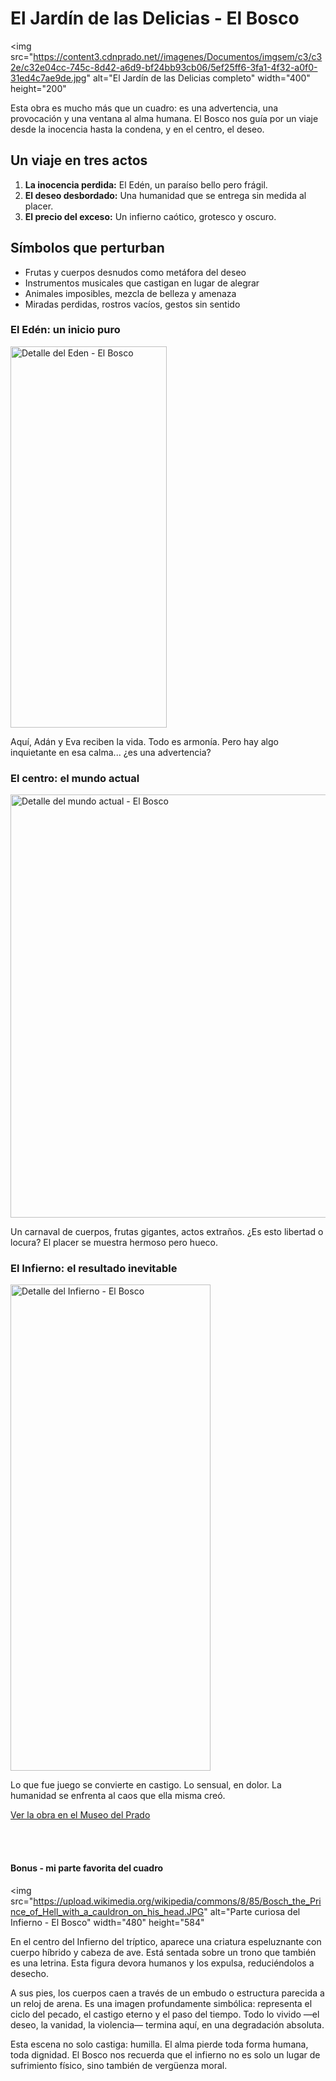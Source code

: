 <html lang="es">
<head>
  <meta charset="UTF-8">
  <title>El Jardín de las Delicias - Reflexión</title>
</head>
<body>

  <h1>El Jardín de las Delicias - El Bosco</h1>

  <img 
    src="https://content3.cdnprado.net//imagenes/Documentos/imgsem/c3/c32e/c32e04cc-745c-8d42-a6d9-bf24bb93cb06/5ef25ff6-3fa1-4f32-a0f0-31ed4c7ae9de.jpg" 
    alt="El Jardín de las Delicias completo" 
    width="400" height="200"
  >

  <p>
    Esta obra es mucho más que un cuadro: es una advertencia, una provocación y una ventana al alma humana. El Bosco nos guía por un viaje desde la inocencia hasta la condena, y en el centro, el deseo.
  </p>

  <h2>Un viaje en tres actos</h2>

  <ol>
    <li><strong>La inocencia perdida:</strong> El Edén, un paraíso bello pero frágil.</li>
    <li><strong>El deseo desbordado:</strong> Una humanidad que se entrega sin medida al placer.</li>
    <li><strong>El precio del exceso:</strong> Un infierno caótico, grotesco y oscuro.</li>
  </ol>

  <h2>Símbolos que perturban</h2>

  <ul>
    <li>Frutas y cuerpos desnudos como metáfora del deseo</li>
    <li>Instrumentos musicales que castigan en lugar de alegrar</li>
    <li>Animales imposibles, mezcla de belleza y amenaza</li>
    <li>Miradas perdidas, rostros vacíos, gestos sin sentido</li>
  </ul>

  <h3>El Edén: un inicio puro</h3>
   <img 
    src="https://upload.wikimedia.org/wikipedia/commons/thumb/f/f7/Hieronymus_Bosch_-_The_Garden_of_Earthly_Delights_-_The_Earthly_Paradise_%28Garden_of_Eden%29.jpg/250px-Hieronymus_Bosch_-_The_Garden_of_Earthly_Delights_-_The_Earthly_Paradise_%28Garden_of_Eden%29.jpg" 
    alt="Detalle del Eden - El Bosco" 
    width="250" height="610"
	>
  <p>
    Aquí, Adán y Eva reciben la vida. Todo es armonía. Pero hay algo inquietante en esa calma... ¿es una advertencia?
  </p>

  <h3>El centro: el mundo actual</h3>
    <img 
    src="https://cdn.culturagenial.com/es/imagenes/final-panel-central-cke.jpg?class=article" 
    alt="Detalle del mundo actual - El Bosco" 
    width="630" height="677"
	>
  <p>
    Un carnaval de cuerpos, frutas gigantes, actos extraños. ¿Es esto libertad o locura? El placer se muestra hermoso pero hueco.
  </p>

  <h3>El Infierno: el resultado inevitable</h3>
     <img 
    src="https://upload.wikimedia.org/wikipedia/commons/thumb/1/17/Hieronymus_Bosch_-_The_Garden_of_Earthly_Delights_-_Hell.jpg/320px-Hieronymus_Bosch_-_The_Garden_of_Earthly_Delights_-_Hell.jpg" 
    alt="Detalle del Infierno - El Bosco" 
    width="320" height="778"
	>
  <p>
    Lo que fue juego se convierte en castigo. Lo sensual, en dolor. La humanidad se enfrenta al caos que ella misma creó.
  </p>

  <a href="https://www.museodelprado.es/coleccion/obra-de-arte/triptico-del-jardin-de-las-delicias/02388242-6d6a-4e9e-a992-e1311eab3609" 
     target="_blank" 
     title="El Jardín de las Delicias en el Prado">
     Ver la obra en el Museo del Prado
  </a>

  <br><br>

<h4> Bonus - mi parte favorita del cuadro </h4>

  <img 
    src="https://upload.wikimedia.org/wikipedia/commons/8/85/Bosch_the_Prince_of_Hell_with_a_cauldron_on_his_head.JPG" 
    alt="Parte curiosa del Infierno - El Bosco" 
    width="480" height="584"
  >

<p>
  En el centro del Infierno del tríptico, aparece una criatura espeluznante con cuerpo híbrido y cabeza de ave. Está sentada sobre un trono que también es una letrina. Esta figura devora humanos y los expulsa, reduciéndolos a desecho.
</p>

<p>
  A sus pies, los cuerpos caen a través de un embudo o estructura parecida a un reloj de arena. Es una imagen profundamente simbólica: representa el ciclo del pecado, el castigo eterno y el paso del tiempo. Todo lo vivido —el deseo, la vanidad, la violencia— termina aquí, en una degradación absoluta.
</p>

<p>
  Esta escena no solo castiga: humilla. El alma pierde toda forma humana, toda dignidad. El Bosco nos recuerda que el infierno no es solo un lugar de sufrimiento físico, sino también de vergüenza moral.
</p>
</body>
</html>
